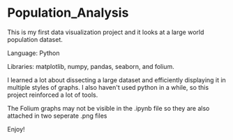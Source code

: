 # Population_Analysis


This is my first data visualization project and it looks at a large world population dataset. 

Language: Python

Libraries: matplotlib, numpy, pandas, seaborn, and folium.

I learned a lot about dissecting a large dataset and efficiently displaying it in multiple styles of graphs. I also haven't used python in a while, so this project reinforced a lot of tools.

The Folium graphs may not be visible in the .ipynb file so they are also attached in two seperate .png files

Enjoy!
